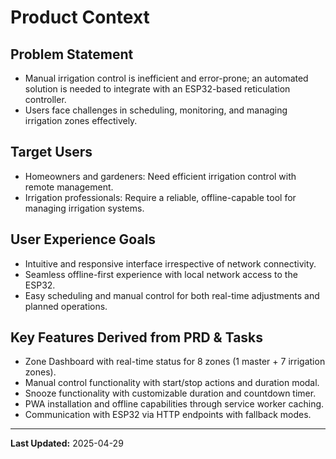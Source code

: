 # Product Context

## Problem Statement
- Manual irrigation control is inefficient and error-prone; an automated solution is needed to integrate with an ESP32-based reticulation controller.
- Users face challenges in scheduling, monitoring, and managing irrigation zones effectively.

## Target Users
- Homeowners and gardeners: Need efficient irrigation control with remote management.
- Irrigation professionals: Require a reliable, offline-capable tool for managing irrigation systems.

## User Experience Goals
- Intuitive and responsive interface irrespective of network connectivity.
- Seamless offline-first experience with local network access to the ESP32.
- Easy scheduling and manual control for both real-time adjustments and planned operations.

## Key Features Derived from PRD & Tasks
- Zone Dashboard with real-time status for 8 zones (1 master + 7 irrigation zones).
- Manual control functionality with start/stop actions and duration modal.
- Snooze functionality with customizable duration and countdown timer.
- PWA installation and offline capabilities through service worker caching.
- Communication with ESP32 via HTTP endpoints with fallback modes.

---

**Last Updated:** 2025-04-29
